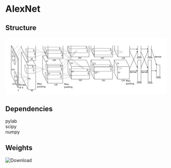 # AlexNet

## Structure
![](https://github.com/Louis24/AlexNet/blob/master/AlexNet.png)

## Dependencies
pylab  
scipy  
numpy   

## Weights 
![Download](http://www.cs.toronto.edu/~guerzhoy/tf_alexnet/bvlc_alexnet.npy)

